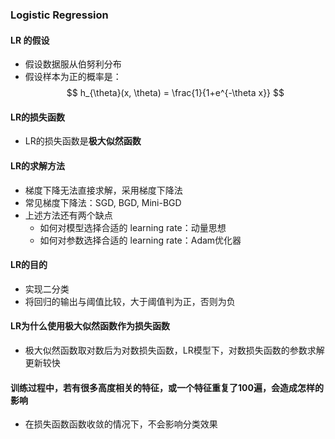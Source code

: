 ### Logistic Regression
#### LR 的假设 
- 假设数据服从伯努利分布 
- 假设样本为正的概率是：
$$
h_{\theta}(x, \theta) = \frac{1}{1+e^{-\theta x}}
$$

#### LR的损失函数 
- LR的损失函数是**极大似然函数**

#### LR的求解方法
- 梯度下降无法直接求解，采用梯度下降法
- 常见梯度下降法：SGD, BGD, Mini-BGD 
- 上述方法还有两个缺点
    - 如何对模型选择合适的 learning rate：动量思想 
    - 如何对参数选择合适的 learning rate：Adam优化器

#### LR的目的 
- 实现二分类
- 将回归的输出与阈值比较，大于阈值判为正，否则为负

#### LR为什么使用极大似然函数作为损失函数
- 极大似然函数取对数后为对数损失函数，LR模型下，对数损失函数的参数求解更新较快

#### 训练过程中，若有很多高度相关的特征，或一个特征重复了100遍，会造成怎样的影响
- 在损失函数函数收敛的情况下，不会影响分类效果

